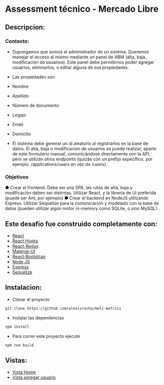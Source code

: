 #  Assessment técnico - Mercado Libre 

## Descripcion:

### Contexto:
* Supongamos que somos el administrador de un sistema. Queremos manejar el acceso al mismo mediante un panel de ABM (alta, baja, modificación de usuarios). Este panel debe permitirnos poder agregar usuarios, eliminarlos, o editar alguna de
sus propiedades. 

* Las propiedades son: 
* Nombre
* Apellido
* Número de documento
* Legajo
* Email
* Domicilio

* El sistema debe generar un id aleatorio al registrarlos en la base de datos. 
El alta, baja o modificación de usuarios se puede realizar, aparte de este formulario
manual, comunicándose directamente con la API, pero se utilizan otros endpoints
(quizás con un prefijo específico, por ejemplo: /applications/users en vez de /users).

### Objetivos
● Crear el frontend. Debe ser una SPA, las rutas de alta, baja y modificación
deben ser distintas. Utilizar React, y la librería de UI preferida (puede ser Ant,
por ejemplo)
● Crear el backend en NodeJS utilizando Express. Utilizar Sequelize para la
comunicación y modelado con la base de datos (pueden utilizar algún motor
in-memory como SQLite, o sino MySQL).

## Este desafio fue construido completamente con: 
* [React](https://es.reactjs.org/)
* [React Hooks](https://es.reactjs.org/docs/hooks-intro.html)
* [React-Redux](https://redux.js.org/basics/usage-with-react)
* [Material-UI](https://material-ui.com/)
* [React-Bootstrap](https://react-bootstrap.github.io/)
* [Node JS](https://nodejs.org/es/)
* [Express](https://expressjs.com/es/) 
* [Sequelize](https://sequelize.org/) 


## Instalacion:
* Clonar el proyecto 
```bash
git clone https://github.com/alexisrocha/meli-metrics
```
* Instalar las dependencias
```bash
npm install
```
* Para correr este proyecto ejecute
```bash
npm run build
```
## Vistas: 
* [Vista Home](https://github.com/alexisrocha/MeliMetrics/blob/dev/screenshots/vista-home.png)
* [Vista agregar usuario](https://github.com/alexisrocha/MeliMetrics/blob/dev/screenshots/vista-home-metricas.png)



